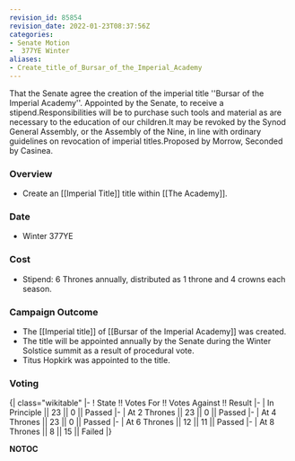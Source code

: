 ```yaml
---
revision_id: 85854
revision_date: 2022-01-23T08:37:56Z
categories:
- Senate Motion
-  377YE Winter
aliases:
- Create_title_of_Bursar_of_the_Imperial_Academy
---
```


That the Senate agree the creation of the imperial title ''Bursar of the Imperial Academy''. Appointed by the Senate, to receive a stipend.Responsibilities will be to purchase such tools and material as are necessary to the education of our children.It may be revoked by the Synod General Assembly, or the Assembly of the Nine, in line with ordinary guidelines on revocation of imperial titles.Proposed by Morrow, Seconded by Casinea.

### Overview
* Create an [[Imperial Title]] title within [[The Academy]].

### Date
* Winter 377YE

### Cost
* Stipend: 6 Thrones annually, distributed as 1 throne and 4 crowns each season.

### Campaign Outcome
* The [[Imperial title]] of [[Bursar of the Imperial Academy]] was created.
* The title will be appointed annually by the Senate during the Winter Solstice summit as a result of procedural vote.
* Titus Hopkirk was appointed to the title.

### Voting

{| class="wikitable"
|-
! State !! Votes For !! Votes Against !! Result
|-
| In Principle || 23 || 0 || Passed
|-
| At 2 Thrones || 23 || 0 || Passed
|-
| At 4 Thrones || 23 || 0 || Passed
|-
| At 6 Thrones || 12 || 11 || Passed
|-
| At 8 Thrones || 8 || 15 || Failed
|}




__NOTOC__